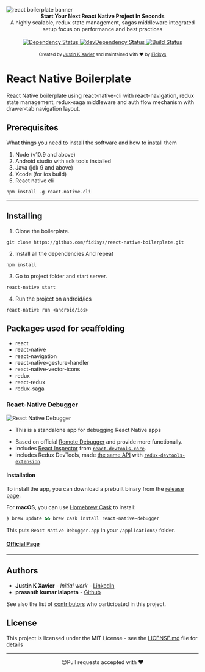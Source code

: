<img src="https://user-images.githubusercontent.com/28846043/66642659-cb9f8c00-ec3a-11e9-9b88-de212cb16e0b.png" alt="react boilerplate banner" align="center" />

<br />

<div align="center"><strong>Start Your Next React Native Project In Seconds</strong></div>
<div align="center">A highly scalable, redux state management, sagas middleware integrated setup focus on performance and best practices</div>

<br />

<div align="center">
  <!-- Dependency Status -->
  <a href="https://david-dm.org/fidisys/react-native-boilerplate">
    <img src="https://david-dm.org/fidisys/react-native-boilerplate.svg" alt="Dependency Status" />
  </a>
  <!-- devDependency Status -->
  <a href="https://david-dm.org/fidisys/react-native-boilerplate#info=devDependencies">
    <img src="https://david-dm.org/fidisys/react-native-boilerplate/dev-status.svg" alt="devDependency Status" />
  </a>
  <!-- Build Status -->
  <a href="https://travis-ci.org/fidisys/react-native-boilerplate">
    <img src="https://travis-ci.org/fidisys/react-native-boilerplate.svg" alt="Build Status" />
  </a>
  <!-- Test Coverage -->

</div>


<br />

<div align="center">
  <sub>Created by <a href="https://github.com/justinkx">Justin K Xavier</a> and maintained with ❤️ by <a href="https://dribbble.com/fidisys">Fidisys</a></sub>
</div>

# React Native Boilerplate

React Native boilerplate using react-native-cli with react-navigation, redux state management, redux-saga middleware and auth flow mechanism with drawer-tab navigation layout.


## Prerequisites

What things you need to install the software and how to install them

1. Node (v10.9 and above)
2. Android studio with sdk tools installed
3. Java (jdk 9 and above)
4. Xcode (for ios build)
5. React native cli 
```
npm install -g react-native-cli
```
___
## Installing


1. Clone the boilerplate.
```
git clone https://github.com/fidisys/react-native-boilerplate.git
```
2. Install all the dependencies
And repeat

```
npm install
``` 
3. Go to project folder and start server.

```
react-native start
```
4. Run the project on android/ios

```
react-native run <android/ios>
```

## Packages used for scaffolding

-  react
-  react-native
-  react-navigation
-  react-native-gesture-handler
-  react-native-vector-icons
-  redux
-  react-redux
-  redux-saga


### React-Native Debugger
![React Native Debugger](https://user-images.githubusercontent.com/3001525/29451479-6621bf1a-83c8-11e7-8ebb-b4e98b1af91c.png)

* This is a standalone app for debugging React Native apps
- Based on official [Remote Debugger](https://facebook.github.io/react-native/docs/debugging.html#chrome-developer-tools) and provide more functionally.
- Includes [React Inspector](docs/react-devtools-integration.md) from [`react-devtools-core`](https://github.com/facebook/react-devtools/tree/master/packages/react-devtools-core).
- Includes Redux DevTools, made [the same API](docs/redux-devtools-integration.md) with [`redux-devtools-extension`](https://github.com/zalmoxisus/redux-devtools-extension).

#### Installation

To install the app, you can download a prebuilt binary from the [release page](https://github.com/jhen0409/react-native-debugger/releases).

For **macOS**, you can use [Homebrew Cask](https://caskroom.github.io) to install:

```bash
$ brew update && brew cask install react-native-debugger
```

This puts `React Native Debugger.app` in your `/applications/` folder.

#### [Official Page](https://github.com/jhen0409/react-native-debugger)

___

## Authors

* **Justin K Xavier** - *Initial work* - [LinkedIn](https://www.linkedin.com/in/justin-k-xavier-59b82710a/)
* **prasanth kumar lalapeta** - [Github](https://github.com/prasanthLalapeta)

See also the list of [contributors](https://github.com/your/project/contributors) who participated in this project.

## License

This project is licensed under the MIT License - see the [LICENSE.md](LICENSE.md) file for details
___


<p align="center">😊Pull requests accepted with ❤️</p>

